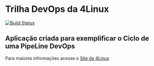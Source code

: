 # Trilha DevOps da 4Linux

<!-- Altere a Flag abaixo com sua URL do Travis -->
[![Build Status](https://travis-ci.org/alangitpinheiro/DevOpsLab-HelloWorld.svg?branch=master)](https://travis-ci.org/alangitpinheiro/DevOpsLab-HelloWorld)

## Aplicação criada para exemplificar o Ciclo de uma PipeLine DevOps


Para maiores informações acesse o [Site da 4Linux](https://www.4linux.com.br/cursos/devops)
